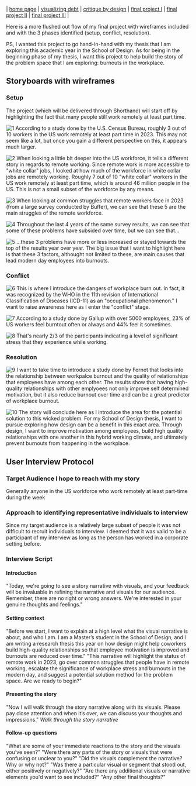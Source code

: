 | [home page](https://tae-c.github.io/tae-datavis/) | [visualizing debt](visualizing-debt) | [critique by design](critique-by-design) | [final project I](final-project-I) | [final project II](final-project-II) | [final project III](final-project-III) |

Here is a more flushed out flow of my final project with wireframes included and with the 3 phases identified (setup, conflict, resolution).

PS, I wanted this project to go hand-in-hand with my thesis that I am exploring this academic year in the School of Design. As for being in the beginning phase of my thesis, I want this project to help build the story of the problem space that I am exploring: burnouts in the workplace. 

## Storyboards with wireframes

### Setup

The project (which will be delivered through Shorthand) will start off by highlighting the fact that many people still work remotely at least part time.

 ![1](https://user-images.githubusercontent.com/143672477/271868749-e8c26475-aed4-4d53-a889-b630913ca2fa.jpg)
 According to a study done by the U.S. Census Bureau, roughly 3 out of 10 workers in the US work remotely at least part time in 2023. This may not seem like a lot, but once you gain a different perspective on this, it appears much larger.

 ![2](https://user-images.githubusercontent.com/143672477/271869400-949bef17-7dae-437c-8a4c-cd859541c6d2.jpg)
 When looking a little bit deeper into the US workforce, it tells a different story in regards to remote working. Since remote work is more accessible to "white collar" jobs, I looked at how much of the workforce in white collar jobs are remotely working. Roughly 7 out of 10 "white collar" workers in the US work remotely at least part time, which is around 46 million people in the US. This is not a small subset of the workforce by any means.

 ![3](https://user-images.githubusercontent.com/143672477/271869417-cd5ce532-3b00-46af-8add-cddba12550eb.jpg)
 When looking at common struggles that remote workers face in 2023 (from a large survey conducted by Buffer), we can see that these 5 are the main struggles of the remote workforce.

 ![4](https://user-images.githubusercontent.com/143672477/271869426-0824fbb3-fa7d-4c15-818b-3b94dd4ad75f.jpg)
Throughout the last 4 years of the same survey results, we can see that some of these problems have subsided over time, but we can see that...

![5](https://user-images.githubusercontent.com/143672477/271869434-839df5b2-d82f-48f7-aedd-d1e3aea926c0.jpg)
...these 3 problems have more or less increased or stayed towards the top of the results year over year. The big issue that I want to highlight here is that these 3 factors, althought not limited to these, are main causes that lead modern day employees into burnouts.

### Conflict

 ![6](https://user-images.githubusercontent.com/143672477/271869441-6c187ecf-a2c9-41ac-8d67-44294e209e06.jpg)
 This is where I introduce the dangers of workplace burn out. In fact, it was recognized by the WHO in the 11th revision of International Classification of Diseases (ICD-11) as an "occupational phenomenon." I want to raise awareness here as I enter the "conflict" stage.

 ![7](https://user-images.githubusercontent.com/143672477/271869453-279c3158-6633-4a70-9c70-6b2211b9369c.jpg)
 According to a study done by Gallup with over 5000 employees, 23% of US workers feel burntout often or always and 44% feel it sometimes. 

 ![8](https://user-images.githubusercontent.com/143672477/271869460-9ba0e94a-ddc0-45a9-be35-7ce1b56468e2.jpg)
 That's nearly 2/3 of the participants indicating a level of significant stress that they experience while working.

### Resolution

 ![9](https://user-images.githubusercontent.com/143672477/271869467-1e192886-7f70-42c9-82a0-a826f0a2ba81.jpg)
 I want to take time to introduce a study done by Fernet that looks into the relationship between workpalce burnout and the quality of relationships that employees have among each other. The results show that having high-quality relationships with other emplyoees not only improve self determined motivation, but it also reduce burnout over time and can be a great predictor of workplace burnout.

 ![10](https://user-images.githubusercontent.com/143672477/271869470-8e8f647d-e47b-4a7d-aa0a-3763a1282bad.jpg)
 The story will conclude here as I introduce the area for the potential solution to this wicked problem. For my School of Design thesis, I want to pursue exploring how design can be a benefit in this exact area. Through design, I want to improve motivation among employees, build high quality relationships with one another in this hybrid working climate, and ultimately prevent burnouts from happening in the workplace. 

 ## User Interview Protocol

 ### Target Audience I hope to reach with my story
 Generally anyone in the US workforce who work remotely at least part-time during the week

 ### Approach to identifying representative individuals to interview
 Since my target audience is a relatively large subset of people it was not difficult to recruit individuals to interview. I deemed that it was valid to be a participant of my interview as long as the person has worked in a corporate setting before.

 ### Interview Script
 
 #### Introduction
 "Today, we're going to see a story narrative with visuals, and your feedback will be invaluable in refining the narrative and visuals for our audience. Remember, there are no right or wrong answers. We're interested in your genuine thoughts and feelings."

 #### Setting context
"Before we start, I want to explain at a high level what the visual narrative is about, and who I am. I am a Master’s student in the School of Design, and I am writing a research thesis this year on how design might help coworkers build high-quality relationships so that employee motivation is improved and burnouts are reduced over time."
"This narrative will highlight the status of remote work in 2023, go over common struggles that people have in remote working, escalate the significance of workplace stress and burnouts in the modern day, and suggest a potential solution method for the problem space. Are we ready to begin?"

#### Presenting the story
"Now I will walk through the story narrative along with its visuals. Please pay close attention and when it’s over, we can discuss your thoughts and impressions." _Walk through the story narrative_

#### Follow-up questions
"What are some of your immediate reactions to the story and the visuals you’ve seen?"
"Were there any parts of the story or visuals that were confusing or unclear to you?"
"Did the visuals complement the narrative? Why or why not?"
"Was there a particular visual or segment that stood out, either positively or negatively?"
"Are there any additional visuals or narrative elements you'd want to see included?"
"Any other final thoughts?"
